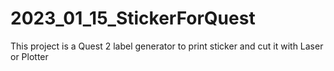 # 2023_01_15_StickerForQuest
This project is a Quest 2 label generator to print sticker and cut it with Laser or Plotter

